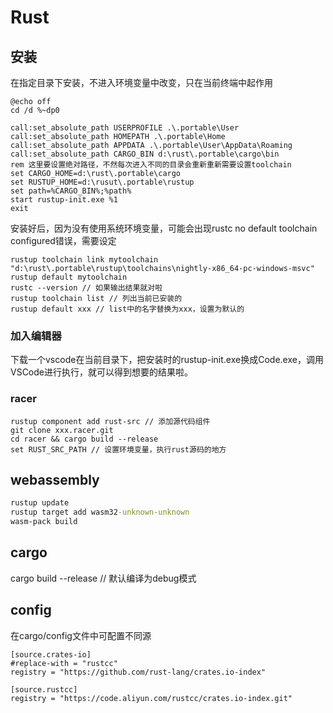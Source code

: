 # Rust

## 安装

在指定目录下安装，不进入环境变量中改变，只在当前终端中起作用

```shell
@echo off
cd /d %~dp0

call:set_absolute_path USERPROFILE .\.portable\User
call:set_absolute_path HOMEPATH .\.portable\Home
call:set_absolute_path APPDATA .\.portable\User\AppData\Roaming
call:set_absolute_path CARGO_BIN d:\rust\.portable\cargo\bin
rem 这里要设置绝对路径，不然每次进入不同的目录会重新重新需要设置toolchain
set CARGO_HOME=d:\rust\.portable\cargo
set RUSTUP_HOME=d:\rusut\.portable\rustup
set path=%CARGO_BIN%;%path%
start rustup-init.exe %1
exit
```

安装好后，因为没有使用系统环境变量，可能会出现rustc no default toolchain configured错误，需要设定

```shell
rustup toolchain link mytoolchain "d:\rust\.portable\rustup\toolchains\nightly-x86_64-pc-windows-msvc"
rustup default mytoolchain
rustc --version // 如果输出结果就对啦
rustup toolchain list // 列出当前已安装的
rustup default xxx // list中的名字替换为xxx，设置为默认的
```

### 加入编辑器

下载一个vscode在当前目录下，把安装时的rustup-init.exe换成Code.exe，调用VSCode进行执行，就可以得到想要的结果啦。

### racer

```shell
rustup component add rust-src // 添加源代码组件
git clone xxx.racer.git
cd racer && cargo build --release
set RUST_SRC_PATH // 设置环境变量，执行rust源码的地方
```

## webassembly

```cmd
rustup update
rustup target add wasm32-unknown-unknown
wasm-pack build
```


## cargo 

cargo build --release  // 默认编译为debug模式

## config

在cargo/config文件中可配置不同源

```
[source.crates-io]
#replace-with = "rustcc"
registry = "https://github.com/rust-lang/crates.io-index"

[source.rustcc]
registry = "https://code.aliyun.com/rustcc/crates.io-index.git"
```

